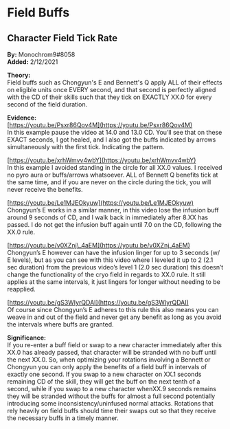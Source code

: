 # Field Buffs

## Character Field Tick Rate

**By:** Monochrom9\#8058  
**Added:** 2/12/2021

**Theory:**  
Field buffs such as Chongyun's E and Bennett's Q apply ALL of their effects on eligible units once EVERY second, and that second is perfectly aligned with the CD of their skills such that they tick on EXACTLY XX.0 for every second of the field duration.

**Evidence:**  
[https://youtu.be/Psxr86Qov4M](https://youtu.be/Psxr86Qov4M)  
In this example pause the video at 14.0 and 13.0 CD. You’ll see that on these EXACT seconds, I got healed, and I also got the buffs indicated by arrows simultaneously with the first tick. Indicating the pattern.[ ](https://youtu.be/xrhWmvv4wbY)

[https://youtu.be/xrhWmvv4wbY](https://youtu.be/xrhWmvv4wbY)  
In this example I avoided standing in the circle for all XX.0 values. I received no pyro aura or buffs/arrows whatsoever. ALL of Bennett Q benefits tick at the same time, and if you are never on the circle during the tick, you will never receive the benefits.[ ](https://youtu.be/Le1MJEOkyuw)

[https://youtu.be/Le1MJEOkyuw](https://youtu.be/Le1MJEOkyuw)  
Chongyun’s E works in a similar manner, in this video Iose the infusion buff around 9 seconds of CD, and I walk back in immediately after 8.XX has passed. I do not get the infusion buff again until 7.0 on the CD, following the XX.0 rule.

[https://youtu.be/v0XZnj\_4aEM](https://youtu.be/v0XZnj_4aEM)  
Chongyun’s E however can have the infusion linger for up to 3 seconds \(w/ E levels\), but as you can see with this video where I leveled it up to 2 \(2.1 sec duration\) from the previous video’s level 1 \(2.0 sec duration\) this doesn’t change the functionality of the cryo field in regards to XX.0 rule. It still applies at the same intervals, it just lingers for longer without needing to be reapplied.

[https://youtu.be/gS3WIyrQDAI](https://youtu.be/gS3WIyrQDAI)  
Of course since Chongyun’s E adheres to this rule this also means you can weave in and out of the field and never get any benefit as long as you avoid the intervals where buffs are granted.

**Significance:**  
If you re-enter a buff field or swap to a new character immediately after this XX.0 has already passed, that character will be stranded with no buff until the next XX.0. So, when optimizing your rotations involving a Bennett or Chongyun you can only apply the benefits of a field buff in intervals of exactly one second. If you swap to a new character on XX.1 seconds remaining CD of the skill, they will get the buff on the next tenth of a second, while if you swap to a new character whenXX.9 seconds remains they will be stranded without the buffs for almost a full second potentially introducing some inconsistency/uninfused normal attacks. Rotations that rely heavily on field buffs should time their swaps out so that they receive the necessary buffs in a timely manner.

